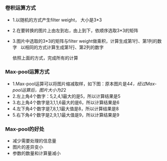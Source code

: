# 

### 卷积运算方式
* 1.以随机的方式产生filter weight， 大小是3*3
* 2.在要转换的图片上由左到右，由上到下，依顺序选取3*3的矩阵
* 3.图片中选取的3*3的矩阵与filter weight做乘积，计算生成第1行、第1列的数字
  
  以相同的方式计算生成第1行、第2列的数字
  
  依照上面的方式，完成所有的计算
  

### Max-pool运算方式
* 1.Max-pool运算可以将图片缩减取样，如下图：原本图片是4*4，经过Max-pool运算后，图片大小为2*2
* 2.左上角4个数字：5,2,4,1最大的是5，所以计算结果是5
* 3.右上角4个数字是3,1,1,6最大的是6，所以计算结果是6
* 4.左下角4个数字是7,8,1,1最大值是8，所以计算结果是8
* 5.右下角4个数字是2,9,1,1最大值是9，所以计算结果是9

### Max-pool的好处
* 减少需要处理的信息量
* 图片的差异变小
* 参数的数量和计算量减小
